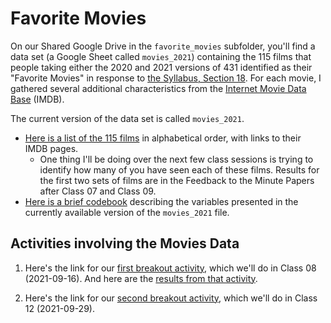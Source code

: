 # Favorite Movies

On our Shared Google Drive in the `favorite_movies` subfolder, you'll find a data set (a Google Sheet called `movies_2021`) containing the 115 films that people taking either the 2020 and 2021 versions of 431 identified as their "Favorite Movies" in response to [the Syllabus, Section 18](https://thomaselove.github.io/431-2021-syllabus/movies.html). For each movie, I gathered several additional characteristics from the [Internet Movie Data Base](https://www.imdb.com/) (IMDB).

The current version of the data set is called `movies_2021`.

- [Here is a list of the 115 films](https://github.com/THOMASELOVE/431-2021/blob/main/classes/movies/movies_list.md) in alphabetical order, with links to their IMDB pages.
    - One thing I'll be doing over the next few class sessions is trying to identify how many of you have seen each of these films. Results for the first two sets of films are in the Feedback to the Minute Papers after Class 07 and Class 09.
- [Here is a brief codebook](https://github.com/THOMASELOVE/431-2021/blob/main/classes/movies/movies_codebook.md) describing the variables presented in the currently available version of the `movies_2021` file.

## Activities involving the Movies Data

1. Here's the link for our [first breakout activity](breakout1.md), which we'll do in Class 08 (2021-09-16). And here are the [results from that activity](https://github.com/THOMASELOVE/431-2021/blob/main/classes/movies/results1.md).

2. Here's the link for our [second breakout activity](breakout2.md), which we'll do in Class 12 (2021-09-29).
